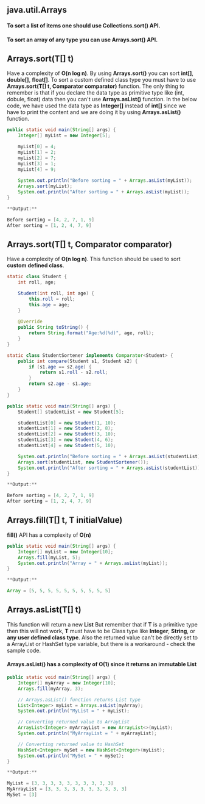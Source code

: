 ## java.util.Arrays

#### To sort a list of items one should use Collections.sort() API. 
#### To sort an array of any type you can use Arrays.sort() API.

## Arrays.sort(T[] t)

Have a complexity of **O(n log n)**. By using **Arrays.sort()** you can sort **int[]**, **double[]**, **float[]**. To sort a custom defined class type you must have to use **Arrays.sort(T[] t, Comparator<T> comparator)** function. The only thing to remember is that if you declare the data type as primitive type like (int, dobule, float) data then you can't use **Arrays.asList()** function. In the below code, we have used the data type as **Integer[]** instead of **int[]** since we have to print the content and we are doing it by using **Arrays.asList()** function.


```java
public static void main(String[] args) {
	Integer[] myList = new Integer[5];

	myList[0] = 4;
	myList[1] = 2;
	myList[2] = 7;
	myList[3] = 1;
	myList[4] = 9;
	
	System.out.println("Before sorting = " + Arrays.asList(myList));
	Arrays.sort(myList);
	System.out.println("After sorting = " + Arrays.asList(myList));
}

**Output:**

Before sorting = [4, 2, 7, 1, 9]
After sorting = [1, 2, 4, 7, 9]
```


## Arrays.sort(T[] t, Comparator comparator)

Have a complexity of **O(n log n)**. This function should be used to sort **custom defined class**.

```java
static class Student {
	int roll, age;

	Student(int roll, int age) {
		this.roll = roll;
		this.age = age;
	}
	
	@Override
	public String toString() {
		return String.format("Age:%d(%d)", age, roll);
	}
}

static class StudentSortener implements Comparator<Student> {
	public int compare(Student s1, Student s2) {
		if (s1.age == s2.age) {
			return s1.roll - s2.roll;
		}
		return s2.age - s1.age;
	}
}

public static void main(String[] args) {
	Student[] studentList = new Student[5];

	studentList[0] = new Student(1, 10);
	studentList[1] = new Student(2, 8);
	studentList[2] = new Student(3, 10);
	studentList[3] = new Student(4, 6);
	studentList[4] = new Student(5, 10);

	System.out.println("Before sorting = " + Arrays.asList(studentList));
	Arrays.sort(studentList, new StudentSortener());
	System.out.println("After sorting = " + Arrays.asList(studentList));
}

**Output:**

Before sorting = [4, 2, 7, 1, 9]
After sorting = [1, 2, 4, 7, 9]
```


## Arrays.fill(T[] t, T initialValue)

**fill()** API has a complexity of **O(n)**

```java
public static void main(String[] args) {
	Integer[] myList = new Integer[10];
	Arrays.fill(myList, 5);
	System.out.println("Array = " + Arrays.asList(myList));
}

**Output:**

Array = [5, 5, 5, 5, 5, 5, 5, 5, 5, 5]
```


## Arrays.asList(T[] t)

This function will return a new **List<T>** But remember that if **T** is a primitive type then this will not work, **T** must have to be Class type like **Integer**, **String**, or **any user defined class type**. Also the returned value can't be directly set to a ArrayList or HashSet type variable, but there is a workaround - check the sample code.

#### Arrays.asList() has a complexity of O(1) since it returns an immutable List

```java
public static void main(String[] args) {
	Integer[] myArray = new Integer[10];
	Arrays.fill(myArray, 3);

	// Arrays.asList() function returns List type
	List<Integer> myList = Arrays.asList(myArray);
	System.out.println("MyList = " + myList);

	// Converting returned value to ArrayList
	ArrayList<Integer> myArrayList = new ArrayList<>(myList);
	System.out.println("MyArrayList = " + myArrayList);

	// Converting returned value to HashSet
	HashSet<Integer> mySet = new HashSet<Integer>(myList);
	System.out.println("MySet = " + mySet);
}

**Output:**

MyList = [3, 3, 3, 3, 3, 3, 3, 3, 3, 3]
MyArrayList = [3, 3, 3, 3, 3, 3, 3, 3, 3, 3]
MySet = [3]
```
